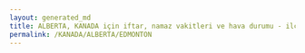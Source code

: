 ```yaml
---
layout: generated_md
title: ALBERTA, KANADA için iftar, namaz vakitleri ve hava durumu - ilçe/eyalet seç
permalink: /KANADA/ALBERTA/EDMONTON
---
```


<script type="text/javascript">
  var country = KANADA;
  var city = ALBERTA;
  var state = EDMONTON;
  var lat = 72;
  var lon = 21;
</script>
